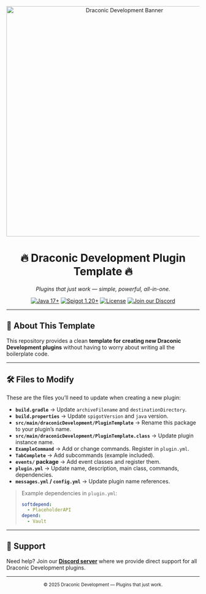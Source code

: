 <p align="center">
  <img src="https://i.ibb.co/Y7g37mNq/Draconic-Plugin-Template-Banner-2x.png" width="600" alt="Draconic Development Banner"/>
</p>

<h1 align="center">🔥 Draconic Development Plugin Template 🔥</h1>
<p align="center">
  <em>Plugins that just work — simple, powerful, all-in-one.</em>
</p>

<p align="center">
  <a href="https://www.java.com/"><img src="https://img.shields.io/badge/Java-17+-red.svg" alt="Java 17+"></a>
  <a href="https://www.spigotmc.org/"><img src="https://img.shields.io/badge/Spigot-1.20+-orange.svg" alt="Spigot 1.20+"></a>
  <a href="LICENSE"><img src="https://img.shields.io/badge/License-MIT-green.svg" alt="License"></a>
  <a href="https://discord.gg/yEbe8kkryy"><img src="https://img.shields.io/discord/000000000000?logo=discord&logoColor=white&label=Discord&color=5865F2" alt="Join our Discord"></a>
</p>

---

## 📂 About This Template
This repository provides a clean **template for creating new Draconic Development plugins** without having to worry about writing all the boilerplate code.

---

## 🛠 Files to Modify
These are the files you’ll need to update when creating a new plugin:

- **`build.gradle`** → Update `archiveFilename` and `destinationDirectory`.  
- **`build.properties`** → Update `spigotVersion` and `java` version.  
- **`src/main/draconicDevelopment/PluginTemplate`** → Rename this package to your plugin’s name.  
- **`src/main/draconicDevelopment/PluginTemplate.class`** → Update plugin instance name.  
- **`ExampleCommand`** → Add or change commands. Register in `plugin.yml`.  
- **`TabComplete`** → Add subcommands (example included).  
- **`events/` package** → Add event classes and register them.  
- **`plugin.yml`** → Update name, description, main class, commands, dependencies.  
- **`messages.yml` / `config.yml`** → Update plugin name references.  

> Example dependencies in `plugin.yml`:
> ```yaml
> softdepend:
>   - PlaceholderAPI
> depend:
>   - Vault
> ```

---

## 💬 Support
Need help? Join our **[Discord server](https://discord.gg/YOURDISCORD)** where we provide direct support for all Draconic Development plugins.  

---

<p align="center">
  <sub>© 2025 Draconic Development — Plugins that just work.</sub>
</p>
